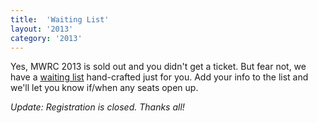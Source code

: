 ```yaml
---
title:  'Waiting List'
layout: '2013'
category: '2013'
---
```

Yes, MWRC 2013 is sold out and you didn't get a ticket. But fear not, we have a [waiting list](http://mtnwestrubyconf.org/2013/waitinglist) hand-crafted just for you. Add your info to the list and we'll let you know if/when any seats open up.

*Update: Registration is closed. Thanks all!*
